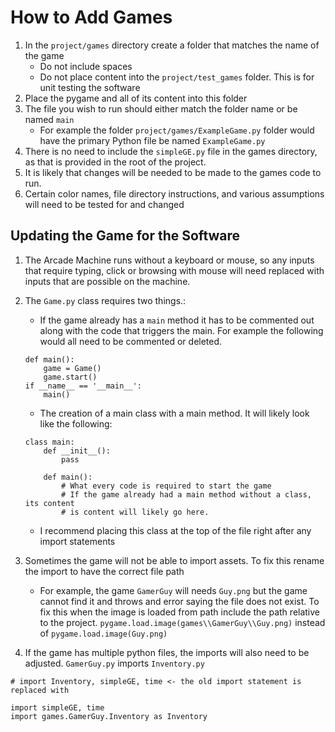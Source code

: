 # How to Add Games

1. In the `project/games` directory create a folder that matches the name of the game
    - Do not include spaces
    - Do not place content into the `project/test_games` folder. This is for unit testing the software
2. Place the pygame and all of its content into this folder
3. The file you wish to run should either match the folder name or be named `main`
    - For example the folder `project/games/ExampleGame.py` folder would have the primary Python file be named `ExampleGame.py` 
4. There is no need to include the `simpleGE.py` file in the games directory, as that is provided in the root of the project.
5. It is likely that changes will be needed to be made to the games code to run.
6. Certain color names, file directory instructions, and various assumptions will need to be tested for and changed

## Updating the Game for the Software

1. The Arcade Machine runs without a keyboard or mouse, so any inputs that require typing, click or browsing with mouse will need replaced with inputs that are possible on the machine.
2. The `Game.py` class requires two things.:
    - If the game already has a `main` method it has to be commented out along with the code that triggers the main. For example the following would all need to be commented or deleted.
    ```
    def main():
        game = Game()
        game.start()
    if __name__ == '__main__':
        main()
    ```
    - The creation of a main class with a main method. It will likely look like the following:
    ```
    class main:
        def __init__():
            pass
        
        def main():
            # What every code is required to start the game
            # If the game already had a main method without a class, its content
            # is content will likely go here.
    ```
    - I recommend placing this class at the top of the file right after any import statements
3. Sometimes the game will not be able to import assets. To fix this rename the import to have the correct file path

    - For example, the game `GamerGuy` will needs `Guy.png` but the game cannot find it and throws and error saying the file does not exist. To fix this when the image is loaded from path include the path relative to the project. `pygame.load.image(games\\GamerGuy\\Guy.png)` instead of `pygame.load.image(Guy.png)`
4. If the game has multiple python files, the imports will also need to be adjusted. `GamerGuy.py` imports `Inventory.py`
```
# import Inventory, simpleGE, time <- the old import statement is replaced with

import simpleGE, time
import games.GamerGuy.Inventory as Inventory
```
